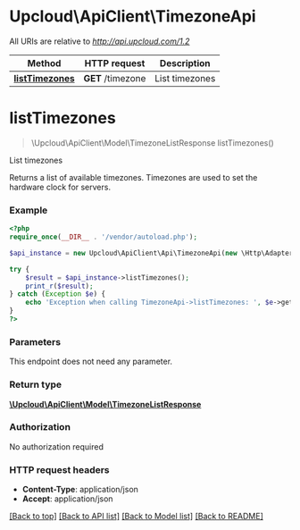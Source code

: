 # Upcloud\ApiClient\TimezoneApi

All URIs are relative to *http://api.upcloud.com/1.2*

Method | HTTP request | Description
------------- | ------------- | -------------
[**listTimezones**](TimezoneApi.md#listTimezones) | **GET** /timezone | List timezones


# **listTimezones**
> \Upcloud\ApiClient\Model\TimezoneListResponse listTimezones()

List timezones

Returns a list of available timezones. Timezones are used to set the hardware clock for servers.

### Example
```php
<?php
require_once(__DIR__ . '/vendor/autoload.php');

$api_instance = new Upcloud\ApiClient\Api\TimezoneApi(new \Http\Adapter\Guzzle6\Client());

try {
    $result = $api_instance->listTimezones();
    print_r($result);
} catch (Exception $e) {
    echo 'Exception when calling TimezoneApi->listTimezones: ', $e->getMessage(), PHP_EOL;
}
?>
```

### Parameters
This endpoint does not need any parameter.

### Return type

[**\Upcloud\ApiClient\Model\TimezoneListResponse**](../Model/TimezoneListResponse.md)

### Authorization

No authorization required

### HTTP request headers

 - **Content-Type**: application/json
 - **Accept**: application/json

[[Back to top]](#) [[Back to API list]](../../README.md#documentation-for-api-endpoints) [[Back to Model list]](../../README.md#documentation-for-models) [[Back to README]](../../README.md)

